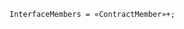 <!-- This file is generated automatically by infrastructure scripts. Please don't edit by hand. -->

```{ .ebnf .slang-ebnf #InterfaceMembers }
InterfaceMembers = «ContractMember»+;
```
